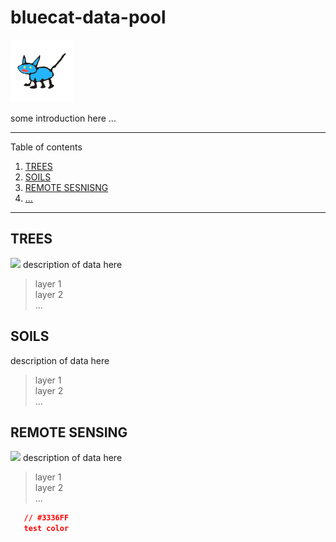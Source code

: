 # **bluecat-data-pool** 
</p align="right"> 

![](docs/logo.jpg)

</p>


some introduction here ...  


<p align="center">

*******
Table of contents  
 1. [TREES](#trees)
 2. [SOILS](#soils)
 3. [REMOTE SESNISNG](#remotesensing)
 4. [...](#...)

*******
</p>



<div id='trees'/>  

## TREES
![](docs/mapa.jpg)
description of data here

> layer 1  
> layer 2  
> ...  

<div id='soils'/>  

## SOILS

description of data here

> layer 1  
> layer 2  
> ...   

<div id='remotesensing'/>  

## REMOTE SENSING
![](docs/pointcloud.jpg)
description of data here

> layer 1  
> layer 2  
> ...   


```json
   // #3336FF
   test color
```



